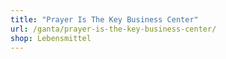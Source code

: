 ```yaml
---
title: "Prayer Is The Key Business Center"
url: /ganta/prayer-is-the-key-business-center/
shop: Lebensmittel
---
```

